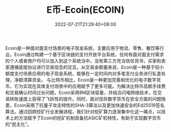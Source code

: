 ﻿---
weight: 
title: "E币-Ecoin(ECOIN)"
description: "Ecoin是一种面对面支付场景的电子现金系统，主要应用于物流、零售、餐饮等行业"
date: 2022-07-21T21:29:40+08:00
lastmod: 2022-07-21T10:55:40+08:00
draft: false
authors: ["Cindy"]
featuredImage: "ebi-ecoinecoin.jpg"
link: "http://www.ecoin.org/"
tags: ["数字代币","E币-Ecoin(ECOIN)"]
categories: ["navigation"]
navigation: ["数字代币"]
lightgallery: true
toc: true
pinned: false
recommend: false
recommend1: false
---
Ecoin是一种面对面支付场景的电子现金系统，主要应用于物流、零售、餐饮等行业。Ecoin通过构建一个基于区块链的支付开放平台系统，任何有面对面支付需求的个人或者商户均可以加入到这个系统当中，没有第三方充当信任背书，买家和卖家遵循底层协议进行交易信息的交互。从交易金额量来说，Ecoin是一种基于较小额度支付场景应用的电子现金系统，能够在一定时间内对多笔支付业务进行轧差处理，净额清算资金。
与比特币相比，Ecoin是一种更加完善和优化的电子数字货币，它为实现在具体支付场景中的应用赋予了更多可能。为解决比特币高额手续费和交易确认时间过长问题，Ecoin采用8M区块容量，并结合闪电网络技术，在交易转账速度上获得了飞跃性的提升。同时，面对现存数字货币在安全方面的问题隐患，Ecoin采用了抗量子攻击特性的SHA-3算法以及更加快速安全的Ed25519签名算法。通过回顾挖矿行业发展进程，我们针对挖矿算力逐渐集中化这一痛点，以技术上的方法赋予了Ecoin的挖矿机制具备抗ASIC矿机特性，有助于实现数字货币的“民主化”。
